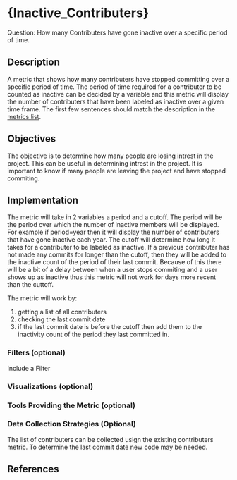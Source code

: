 # {Inactive_Contributers}

Question: How many Contributers have gone inactive over a specific period of time.

## Description
A metric that shows how many contributers have stopped committing over a specific period of time. The period of time required for a contributer to be counted as inactive can be decided by a variable and this metric will display the number of contributers that have been labeled as inactive over a given time frame.
The first few sentences should match the description in the [metrics list](../activity-metrics-list.md).

## Objectives
The objective is to determine how many people are losing intrest in the project. This can be useful in determining intrest in the project. It is important to know if many people are leaving the project and have stopped commiting.

## Implementation
The metric will take in 2 variables a period and a cutoff. The period will be the period over which the number of inactive members will be displayed. For example if period=year then it will display the number of contributers that have gone inactive each year. The cutoff will determine how long it takes for a contributer to be labeled as inactive. If a previous contributer has not made any commits for longer than the cutoff, then they will be added to the inactive count of the period of their last commit. Because of this there will be a bit of a delay between when a user stops commiting and a user shows up as inactive thus this metric will not work for days more recent than the cuttoff.

The metric will work by:
1. getting a list of all contributers
2. checking the last commit date
3. if the last commit date is before the cutoff then add them to the inactivity count of the period they last committed in.

### Filters (optional)
Include a Filter

### Visualizations (optional)


### Tools Providing the Metric (optional)


### Data Collection Strategies (Optional)
The list of contributers can be collected usign the existing contributers metric.
To determine the last commit date new code may be needed.

## References

